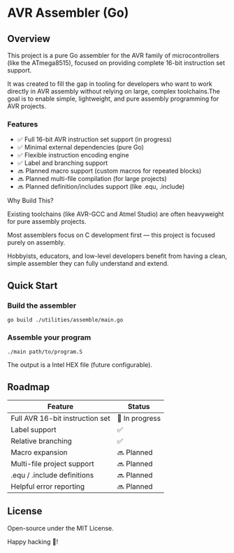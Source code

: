# AVR Assembler (Go)

## Overview

This project is a pure Go assembler for the AVR family of microcontrollers (like the ATmega8515), focused on providing complete 16-bit instruction set support.

It was created to fill the gap in tooling for developers who want to work directly in AVR assembly without relying on large, complex toolchains.The goal is to enable simple, lightweight, and pure assembly programming for AVR projects.

### Features

- ✅ Full 16-bit AVR instruction set support (in progress)
- ✅ Minimal external dependencies (pure Go)
- ✅ Flexible instruction encoding engine
- ✅ Label and branching support
- 🔜 Planned macro support (custom macros for repeated blocks)
- 🔜 Planned multi-file compilation (for large projects)
- 🔜 Planned definition/includes support (like .equ, .include)

Why Build This?

Existing toolchains (like AVR-GCC and Atmel Studio) are often heavyweight for pure assembly projects.

Most assemblers focus on C development first — this project is focused purely on assembly.

Hobbyists, educators, and low-level developers benefit from having a clean, simple assembler they can fully understand and extend.

## Quick Start


### Build the assembler
`go build ./utilities/assemble/main.go`

### Assemble your program
`./main path/to/program.S`

The output is a Intel HEX file (future configurable).

## Roadmap

| Feature | Status |
| ---------------- | ------ |
| Full AVR 16-bit instruction set | 🚧 In progress |
| Label support | ✅ |
| Relative branching | ✅ |
| Macro expansion | 🔜 Planned |
| Multi-file project support | 🔜 Planned |
| .equ / .include definitions | 🔜 Planned |
| Helpful error reporting | 🔜 Planned |

## License
Open-source under the MIT License.

Happy hacking 🤖!